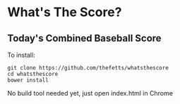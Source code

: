 # What's The Score?
## Today's Combined Baseball Score
To install:
```
git clone https://github.com/thefetts/whatsthescore
cd whatsthescore
bower install
```
No build tool needed yet, just open index.html in Chrome
